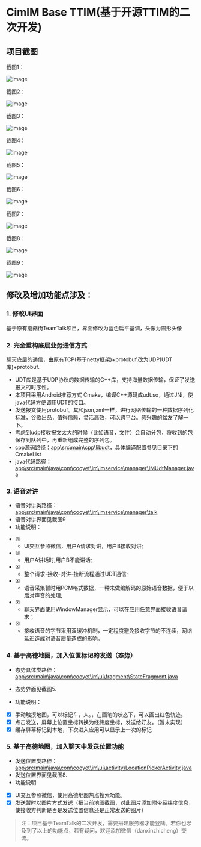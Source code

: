 # CimIM Base TTIM(基于开源TTIM的二次开发)

## **项目截图**

截图1：

![image](https://github.com/danxinzhicheng/CimIM/raw/master/Screenshot/Screenshot_1.png)

截图2：

![image](https://github.com/danxinzhicheng/CimIM/raw/master/Screenshot/Screenshot_2.png)

截图3：

![image](https://github.com/danxinzhicheng/CimIM/raw/master/Screenshot/Screenshot_3.png)

截图4：

![image](https://github.com/danxinzhicheng/CimIM/raw/master/Screenshot/Screenshot_4.png)

截图5：

![image](https://github.com/danxinzhicheng/CimIM/raw/master/Screenshot/Screenshot_5.png)

截图6：

![image](https://github.com/danxinzhicheng/CimIM/raw/master/Screenshot/Screenshot_6.png)

截图7：

![image](https://github.com/danxinzhicheng/CimIM/raw/master/Screenshot/Screenshot_7.png)

截图8：

![image](https://github.com/danxinzhicheng/CimIM/raw/master/Screenshot/Screenshot_8.png)

截图9：

![image](https://github.com/danxinzhicheng/CimIM/raw/master/Screenshot/Screenshot_9.png)


## **修改及增加功能点涉及：**
### 1.  修改UI界面

基于原有蘑菇街TeamTalk项目，界面修改为蓝色扁平基调，头像为圆形头像

### 2.  完全重构底层业务通信方式

聊天底层的通信，由原有TCP(基于netty框架)+protobuf,改为UDP(UDT库)+protobuf.
-    UDT库是基于UDP协议的数据传输的C++库，支持海量数据传输，保证了发送报文的时序性。
-    本项目采用Android推荐方式 Cmake，编译C++源码成udt.so，通过JNi，使java代码方便调用UDT的接口。
-    发送报文使用protobuf。其和json,xml一样，进行网络传输的一种数据序列化标准，谷歌出品，值得信赖，灵活高效，可以跨平台。感兴趣的盆友了解一下。
-    考虑到udp接收报文太大的时候（比如语音，文件）会自动分包，将收到的包保存到队列中，再重新组成完整的序列包。
-    cpp源码路径：[app\src\main\cpp\libudt](https://github.com/danxinzhicheng/CimIM/tree/master/app/src/main/cpp/libudt)，具体编译配置参见目录下的CmakeList
-    java代码路径：[app\src\main\java\com\cooyet\im\imservice\manager\IMUdtManager.java](https://github.com/danxinzhicheng/CimIM/blob/master/app/src/main/java/com/cooyet/im/imservice/manager/IMUdtManager.java)

### 3. 语音对讲

- 语音对讲类路径：[app\src\main\java\com\cooyet\im\imservice\manager\talk](https://github.com/danxinzhicheng/CimIM/tree/master/app/src/main/java/com/cooyet/im/imservice/manager/talk)
- 语音对讲界面见截图9
- 功能说明：
- [x] - UI交互参照微信，用户A请求对讲，用户B接收对讲;
- [x] - 用户A讲话时,用户B不能讲话;
- [x] - 整个请求-接收-对讲-挂断流程通过UDT通信;
- [x] - 语音采集暂时用PCM格式数据，一种未做编解码的原始语音数据，便于以后对声音的处理;
- [x] - 聊天界面使用WindowManager显示，可以在应用任意界面接收语音请求；
- [x] - 接收语音的字节采用双缓冲机制，一定程度避免接收字节的不连续，网络延迟造成对语音质量造成的影响。


### 4. 基于高德地图，加入位置标记的发送（态势）

- 态势具体类路径：[app\src\main\java\com\cooyet\im\ui\fragment\StateFragment.java](https://github.com/danxinzhicheng/CimIM/blob/master/app/src/main/java/com/cooyet/im/ui/fragment/StateFragment.java)

- 态势界面见截图5.

- 功能说明：

- [x] 手动触摸地图，可以标记车，人。，在画笔的状态下，可以画出红色轨迹。
- [x] 点击发送，屏幕上位置坐标转换为经纬度坐标，发送给好友。（暂未实现）
- [x] 缓存屏幕标记到本地，下次进入应用可以显示上一次的标记

### 5. 基于高德地图，加入聊天中发送位置功能
- 发送位置类路径：[app\src\main\java\com\cooyet\im\ui\activity\LocationPickerActivity.java](https://github.com/danxinzhicheng/CimIM/blob/master/app/src/main/java/com/cooyet/im/ui/activity/LocationPickerActivity.java)
- 发送位置界面见截图8.
- 功能说明

- [x] UI交互参照微信，使用高德地图热点搜索功能。
- [x] 发送暂时以图片方式发送（把当前地图截图，对此图片添加附带经纬度信息，使接收方判断是否是发送位置信息还是正常发送的图片）

> 注：项目基于TeamTalk的二次开发，需要搭建服务器才能登陆。若你也涉及到了以上的功能点，若有疑问，欢迎添加微信（danxinzhicheng）交流。